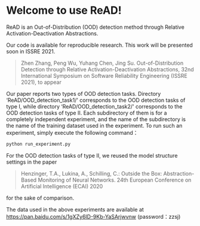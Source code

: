 # Welcome to use ReAD!

ReAD is an Out-of-Distribution (OOD) detection method through Relative Activation-Deactivation Abstractions.

Our code is available for reproducible research. This work will be presented soon in ISSRE 2021.

>Zhen Zhang, Peng Wu, Yuhang Chen, Jing Su. Out-of-Distribution Detection through Relative Activation-Deactivation Abstractions, 32nd International Symposium on Software Reliability Engineering (ISSRE 2021), to appear

Our paper reports two types of OOD detection tasks. Directory ‘ReAD/OOD_detection_task1/' corresponds to the OOD detection tasks of type I, while 
directory ‘ReAD/OOD_detection_task2/' corresponds to the OOD detection tasks of type II. Each subdirectory of them is for a completely independent experiment, and the name of the subdirectory is the name of the training dataset used in the experiment. To run such an experiment, simply execute the following command：

```python
python run_experiment.py
```
For the OOD detection tasks of type II, we reused the model structure settings in the paper 
>Henzinger, T.A., Lukina, A., Schilling, C.: Outside the Box: Abstraction-Based Monitoring of Neural Networks. 24th European Conference on Artificial Intelligence (ECAI) 2020

for the sake of comparison.

The data used in the above experiments are available at
https://pan.baidu.com/s/1gXZy6ID-9Kb-YaSArjwvnw 
(password：zzsj)
